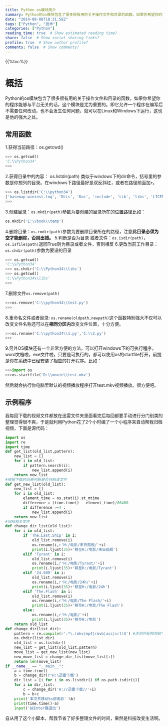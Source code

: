 ```yaml
---
title: Python os模块简介
summary: Python的os模块包含了很多很有用的关于操作文件和目录的函数。如果你希望你的程序能够与平台无关的话，这个模块是尤为重要的。即它允许一个程序在编写后不需要任何改动，也不会发生任何问题，就可以在Linux和Windows下运行，这也是他的强大之处。
date: "2014-08-08T18:31:58Z"
tags: ["Python", "技术"]
categories: ["Python"]
reading_time: true  # Show estimated reading time?
share: false  # Show social sharing links?
profile: true  # Show author profile?
comments: false  # Show comments?
---
```


{{%toc%}}

# 概括

Python的os模块包含了很多很有用的关于操作文件和目录的函数。如果你希望你的程序能够与平台无关的话，这个模块是尤为重要的。即它允许一个程序在编写后不需要任何改动，也不会发生任何问题，就可以在Linux和Windows下运行，这也是他的强大之处。

## 常用函数

1.获得当前路径：os.getcwd()
``` python
>>> os.getcwd()
'C:\\Python34'
>>>
```
2.获得目录中的内容： os.listdir(path) 类似于windows下的dir命令，括号里的参数是你想列的目录。在windows下路径最好是双反斜杠，或者在路径前面加`r`。
``` python
>>> os.listdir('C:\\python34')
['basemap-wininst.log', 'DLLs', 'Doc', 'include', 'Lib', 'libs', 'LICENSE.txt', 'lxml-wininst.log', 'matplotlib-wininst.log', 'netCDF4-wininst.log', 'NEWS.txt', 'numpy-wininst.log', 'pandas-wininst.log', 'pyparsing-wininst.log', 'python.exe', 'pythonw.exe', 'qt.conf', 'README.txt', 'Removebasemap.exe', 'Removelxml.exe', 'Removematplotlib.exe', 'RemovenetCDF4.exe', 'Removenumpy.exe', 'Removepandas.exe', 'Removepyparsing.exe', 'Removerequests.exe', 'Removescipy.exe', 'requests-wininst.log', 'scipy-wininst.log', 'Scripts', 'tcl', 'Tools']
>>>
```
3.创建目录：`os.mkdir(path)`参数为要创建的目录所在的位置路径比如：
``` python
os.mkdir('E:\\book\\temp')
```
4.删除目录：`os.rmdir(path)`参数为要删除目录所在的路径，注意**此目录必须为空才能删除，否则出错。**
5.判断是否为目录 或者文件：`os.isdir(path)`，`os.isfile(path)`返回True则为目录或者文件，否则相反
6.更改当前工作目录：`os.chdir(path)`参数为要设的目录
``` python
>>> os.getcwd()
'C:\\Python34'
>>> os.chdir('C:\\Python34\\libs')
>>> os.getcwd()
'C:\\Python34\\libs'
>>>
```
7.删除文件`os.remove(path)`
``` python
>>>os.remove('C:\\python34\\test.py')
>>>
```
8.重命名文件或者目录: `os.rename(oldpath,newpath)`这个函数特别强大不仅可以改变文件名称还可以在**相同分区内**改变文件位置，十分方便。
``` python
>>>os.rename('C:\\python34\\1.py','C:\\2.py')
>>>
```
9.另外OS模块还有一个非常方便的方法，可以打开windows下的可执行程序，word文档啦，exe文件啦，只要是可执行的，都可以使用os的startfile打开，前提是你在系统中已经安装了相应的打开程序。比如：
``` python
>>>import os
>>>os.startfile('D:\\movie\\test.mkv')
```
然后就会执行你电脑里默认的视频播放程序打开test.mkv视频播放。很方便吧。

## 示例程序

我每回下载的视频文件都放在迅雷文件夹里面看完后每回都要手动进行分门别类的整理觉得很不爽，于是就利用Python花了2个小时编了一个小程序来自动帮我归档视频，下面是源代码：

``` python
import os
import re
import time
def get_list(old_list,pattern):
    new_list = []
    for i in old_list:
        if pattern.search(i):
            new_list.append(i)
    return new_list
#根据下载时间来判断是否归档该文件
def get_new_list(old_list):
    new_list = []
    for i in old_list:
        element_time = os.stat(i).st_mtime
        difference = (time.time() - element_time)/86400
        if difference >=4 :
            new_list.append(i)
    return new_list
#归档相关文件
def change_dir_list(old_list):
    for i in old_list:
        if 'The.Last.Ship' in i:
            old_list.remove(i)
            os.rename(i,r'H:/电影/末日孤舰/'+i)
            print(i.ljust(35)+'移至H:/电影/末日孤舰')
        elif 'Tyrant' in i:
            old_list.remove(i)
            os.rename(i,r'H:/电影/Tyrant/'+i)
            print(i.ljust(35)+'移至H:/电影/Tyrant')
        elif '24.S09' in i:
            old_list.remove(i)
            os.rename(i,r'H:/电影/24h/'+i)
            print(i.ljust(35)+'移至H:/电影/24h')
        elif 'The.Flash' in i:
            old_list.remove(i)
            os.rename(i,r'H:/电影/The Flash/'+i)
            print(i.ljust(35)+'移至H:/电影/The Flash')
        else:
            os.rename(i,r'H:/电影/'+i)
            print(i.ljust(35)+'移至H:/电影')
    return old_list
def change_dir(list_dir):
    pattern = re.compile(r'.*\.(mkv|mp4|rmvb|ass|srt)$') #正则匹配视频和字幕文件
    os.chdir(list_dir)
    old_list = os.listdir()
    new_list = get_list(old_list,pattern)
    move_list = get_new_list(new_list)
    new_move_list = change_dir_list(move_list[:])
    return len(move_list)
if __name__ == "__main__":
    a = time.time()
    b = change_dir(r'H:\迅雷下载')
    dir_list = [i for i in os.listdir() if os.path.isdir(i)]
    for i in dir_list:
        c = change_dir('H://迅雷下载//'+i)
        b = b+c
    print('本次共移动%s部电影' %b)
    print(time.time()-a)
    input('按Enter键退出')
```

自从用了这个小脚本，帮我节省了好多整理文件的时间，果然是科技改变生活啊。
